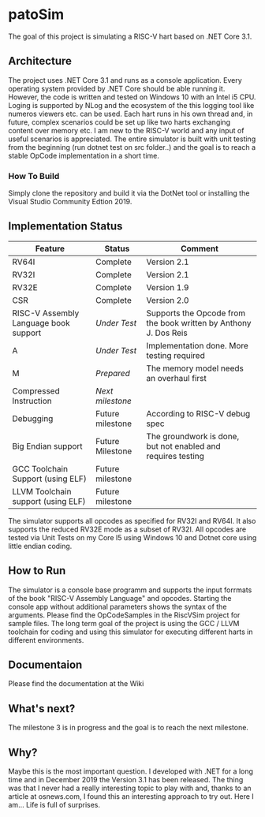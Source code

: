 # patoSim
The goal of this project is simulating a RISC-V hart based on .NET Core 3.1.

## Architecture
The project uses .NET Core 3.1 and runs as a console application. Every operating system provided by .NET Core should be able running it.  However, the code is written and tested on Windows 10 with an Intel i5 CPU. Loging is supported by NLog and the ecosystem of the this logging tool like numeros viewers etc. can be used. Each hart runs in his own thread and, in future, complex scenarios could be set up like two harts exchanging content over memory etc.
I am new to the RISC-V world and any input of useful scenarios is appreciated.
The entire simulator is built with unit testing from the beginning (run dotnet test on src folder..) and the goal is to reach a stable OpCode implementation in a short time.

### How To Build
Simply clone the repository and build it via the DotNet tool or installing the Visual Studio Community Edtion 2019.

## Implementation Status
| Feature | Status | Comment |
| ------- | ------ | ------- |
| RV64I | Complete | Version 2.1 |
| RV32I | Complete | Version 2.1 |
| RV32E | Complete | Version 1.9 |
| CSR | Complete | Version 2.0 |
| RISC-V Assembly Language book support | *Under Test* | Supports the Opcode from the book written by Anthony J. Dos Reis |
| A | *Under Test* | Implementation done. More testing required |
| M | *Prepared* | The memory model needs an overhaul first |
| Compressed Instruction | *Next milestone* | |
| Debugging | Future milestone | According to RISC-V debug spec |
| Big Endian support | Future Milestone | The groundwork is done, but not enabled and requires testing |
| GCC Toolchain Support (using ELF) | Future milestone  ||
| LLVM Toolchain support (using ELF) | Future milestone ||

The simulator supports all opcodes as specified for RV32I and RV64I. It also supports the reduced RV32E mode as a subset of RV32I.
All opcodes are tested via Unit Tests on my Core I5 using Windows 10 and Dotnet core using little endian coding.



## How to Run
The simulator is a console base programm and supports the input forrmats of the book "RISC-V Assembly Language" and opcodes. Starting the console app without additional parameters shows the syntax of the arguments. Please find the OpCodeSamples in the RiscVSim project for sample files.
The long term goal of the project is using the GCC / LLVM toolchain for coding and using this simulator for executing different harts in different environments.

## Documentaion
Please find the documentation at the Wiki

## What's next?
The milestone 3 is in progress and the goal is to reach the next milestone. 

## Why?
Maybe this is the most important question. I developed with .NET for a long time and in December 2019 the Version 3.1 has been released. The thing was that I never had a really interesting topic to play with and, thanks to an article at osnews.com, I found this an interesting approach to try out. Here I am... Life is full of surprises.
